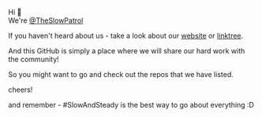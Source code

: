 Hi 👋  
We're [@TheSlowPatrol](https://twitter.com/TheSlowPatrol)

If you haven't heard about us - take a look about our [website](https://www.theslowpatrol.com/) or [linktree](https://linktr.ee/theslowpatrol).

And this GitHub is simply a place where we will share our hard work with the community!

So you might want to go and check out the repos that we have listed.

cheers!

and remember - #SlowAndSteady is the best way to go about everything :D 

<!---
TheSlowPatrol/TheSlowPatrol is a ✨ special ✨ repository because its `README.md` (this file) appears on your GitHub profile.
You can click the Preview link to take a look at your changes.
--->
